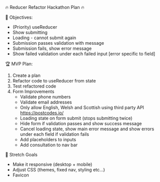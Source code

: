 🔥 Reducer Refactor Hackathon Plan 🔥

🎯 Objectives:

- (Priority) useReducer
- Show submitting
- Loading - cannot submit again
- Submission passes validation with message
- Submission fails, show error message
- Show failed validation under each failed input [error specific to field]

🏆 MVP Plan:

1. Create a plan
2. Refactor code to useReducer from state
3. Test refactored code
4. Form Improvements
   - Validate phone numbers
   - Validate email addresses
   - Only allow English, Welsh and Scottish using third party API https://postcodes.io/
   - Loading state on form submit (stops submitting twice)
   - Hide form if validation passes and show success message
   - Cancel loading state, show main error message and show errors under each field if validation fails
   - Add placeholders to inputs
   - Add consultation to nav bar

🚀 Stretch Goals

- Make it responsive (desktop + mobile)
- Adjust CSS (themes, fixed nav, styling etc...)
- Favicon
